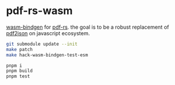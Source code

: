 # pdf-rs-wasm

[wasm-bindgen](https://github.com/rustwasm/wasm-bindgen/) for [pdf-rs](https://github.com/pdf-rs/pdf).
the goal is to be a robust replacement of [pdf2json](https://github.com/modesty/pdf2json) on javascript ecosystem.

```sh
git submodule update --init
make patch
make hack-wasm-bindgen-test-esm

pnpm i
pnpm build
pnpm test
```
